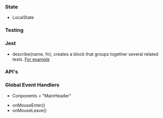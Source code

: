 ### State

- LocalState

### Testing

### Jest

- describe(name, fn), creates a block that groups together several related tests. [For example](https://jestjs.io/docs/api#describename-fn)

### API's

### Global Event Handlers

- Conponents = "MainHeader"

* onMouseEnter()
* onMouseLeave()

